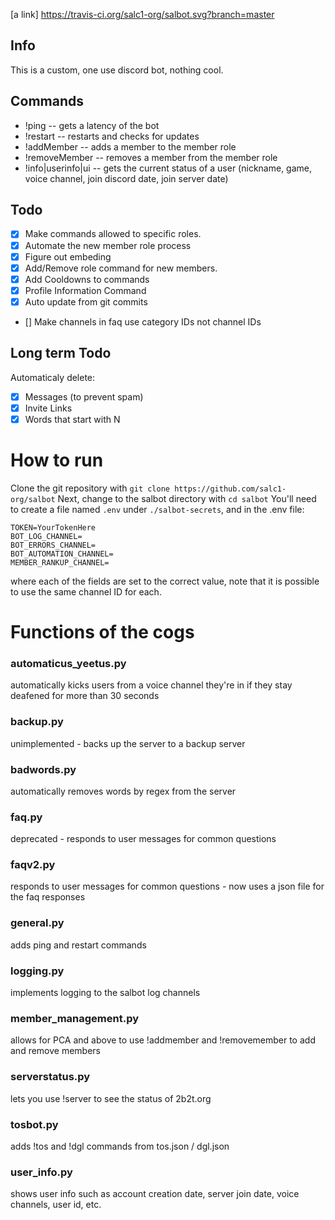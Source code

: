 [a link] https://travis-ci.org/salc1-org/salbot.svg?branch=master

Info
------
This is a custom, one use discord bot, nothing cool.

**Commands**
------
* !ping -- gets a latency of the bot
* !restart -- restarts and checks for updates
* !addMember -- adds a member to the member role
* !removeMember -- removes a member from the member role
* !info|userinfo|ui -- gets the current status of a user (nickname, game, voice channel, join discord date, join server date)

**Todo**
------
- [x] Make commands allowed to specific roles.
- [x] Automate the new member role process
- [x] Figure out embeding
- [x] Add/Remove role command for new members.
- [x] Add Cooldowns to commands
- [x] Profile Information Command
- [x] Auto update from git commits
- [] Make channels in faq use category IDs not channel IDs


**Long term Todo**
------
Automaticaly delete:
- [x] Messages (to prevent spam)
- [x] Invite Links
- [x] Words that start with N

# How to run

Clone the git repository with `git clone https://github.com/salc1-org/salbot`
Next, change to the salbot directory with `cd salbot`
You'll need to create a file named `.env` under `./salbot-secrets`, and in the .env file:
```
TOKEN=YourTokenHere
BOT_LOG_CHANNEL=
BOT_ERRORS_CHANNEL=
BOT_AUTOMATION_CHANNEL=
MEMBER_RANKUP_CHANNEL=
```
where each of the fields are set to the correct value, note that it is possible to use the same channel ID for each.

# Functions of the cogs

### automaticus_yeetus.py
automatically kicks users from a voice channel they're in if they stay deafened for more than 30 seconds

### backup.py
unimplemented - backs up the server to a backup server

### badwords.py
automatically removes words by regex from the server

### faq.py
deprecated - responds to user messages for common questions

### faqv2.py
responds to user messages for common questions - now uses a json file for the faq responses

### general.py
adds ping and restart commands

### logging.py
implements logging to the salbot log channels

### member_management.py
allows for PCA and above to use !addmember and !removemember to add and remove members

### serverstatus.py
lets you use !server to see the status of 2b2t.org

### tosbot.py
adds !tos and !dgl commands from tos.json / dgl.json

### user_info.py
shows user info such as account creation date, server join date, voice channels, user id, etc.
